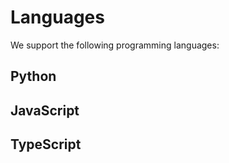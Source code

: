 # Languages

We support the following programming languages:

## Python

## JavaScript

## TypeScript
